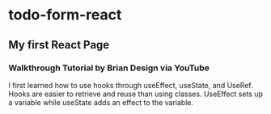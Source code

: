 # todo-form-react
## My first React Page
### Walkthrough Tutorial by Brian Design via YouTube
I first learned how to use hooks through useEffect, useState, and UseRef. Hooks are easier to retrieve and reuse than using classes. UseEffect sets up a variable while useState adds an effect to the variable. 
